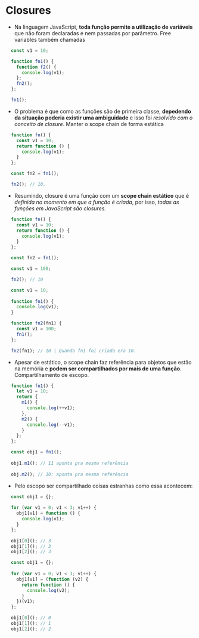 # Closures 

- Na linguagem JavaScript, **toda função permite a utilização de variáveis** que não foram declaradas e nem passadas por parâmetro. Free variables também chamadas 

```js
  const v1 = 10;

  function fn1() {
    function f2() {
      console.log(v1);
    };
    fn2();
  };

  fn1(); 
```

- O problema é que como as funções são de primeira classe, **depedendo da situação poderia existir uma ambiguidade** e isso foi *resolvido com o conceito de closure*. Manter o scope chain de forma estática

```js
  function fn() {
    const v1 = 10;
    return function () {
      console.log(v1);   
    }
  };

  const fn2 = fn1();

  fn2(); // 10.
```

- Resumindo, closure é uma função com um **scope chain estático** que é *definida no momento em que a função é criada*, por isso, *todas as funções em JavaScript são closures.*

```js
  function fn() {
    const v1 = 10;
    return function () {
      console.log(v1);   
    }
  };

  const fn2 = fn1();

  const v1 = 100;

  fn2(); // 10
```

```js
  const v1 = 10;
  
  function fn1() {
    console.log(v1);
  }

  function fn2(fn1) {
    const v1 = 100;
    fn1();
  };

  fn2(fn1); // 10 | Quando fn1 foi criado era 10.
```

- Apesar de estático, o scope chain faz referência para objetos que estão na memória e **podem ser compartilhados por mais de uma função**. Compartilhamento de escopo.


```js
  function fn1() {
    let v1 = 10;
    return {
      m1() {
        console.log(++v1);
      },
      m2() {
        console.log(--v1);
      }
    };
  };

  const obj1 = fn1();
  
  obj1.m1(); // 11 aponta pra mesma referência
  
  obj.m2(); // 10: aponta pra mesma referência 
```

- Pelo escopo ser compartilhado coisas estranhas como essa acontecem: 

```js
  const obj1 = {};
  
  for (var v1 = 0; v1 < 3; v1++) {
    obj1[v1] = function () {
      console.log(v1);
    }
  };

  obj1[0](); // 3
  obj1[1](); // 3
  obj1[2](); // 3
```

```js
  const obj1 = {};
  
  for (var v1 = 0; v1 < 3; v1++) {
    obj1[v1] = (function (v2) {
      return function () {
        console.log(v2);
      }
    })(v1);
  };

  obj1[0](); // 0
  obj1[1](); // 1
  obj1[2](); // 2
```
